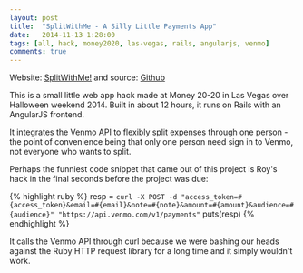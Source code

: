 ```yaml
---
layout: post
title:  "SplitWithMe - A Silly Little Payments App"
date:   2014-11-13 1:28:00
tags: [all, hack, money2020, las-vegas, rails, angularjs, venmo]
comments: true
---
```

Website: <a href="http://splitwit.me/">SplitWithMe!</a> and source: <a href="https://github.com/anair13/splititwitme">Github</a>

This is a small little web app hack made at Money 20-20 in Las Vegas over Halloween weekend 2014. Built in about 12 hours, it runs on Rails with an AngularJS frontend.

It integrates the Venmo API to flexibly split expenses through one person - the point of convenience being that only one person need sign in to Venmo, not everyone who wants to split.

Perhaps the funniest code snippet that came out of this project is Roy's hack in the final seconds before the project was due:

{% highlight ruby %}
    resp = `curl -X POST -d "access_token=#{access_token}&email=#{email}&note=#{note}&amount=#{amount}&audience=#{audience}" "https://api.venmo.com/v1/payments"`
        puts(resp)
{% endhighlight %}

It calls the Venmo API through curl because we were bashing our heads against the Ruby HTTP request library for a long time and it simply wouldn't work.